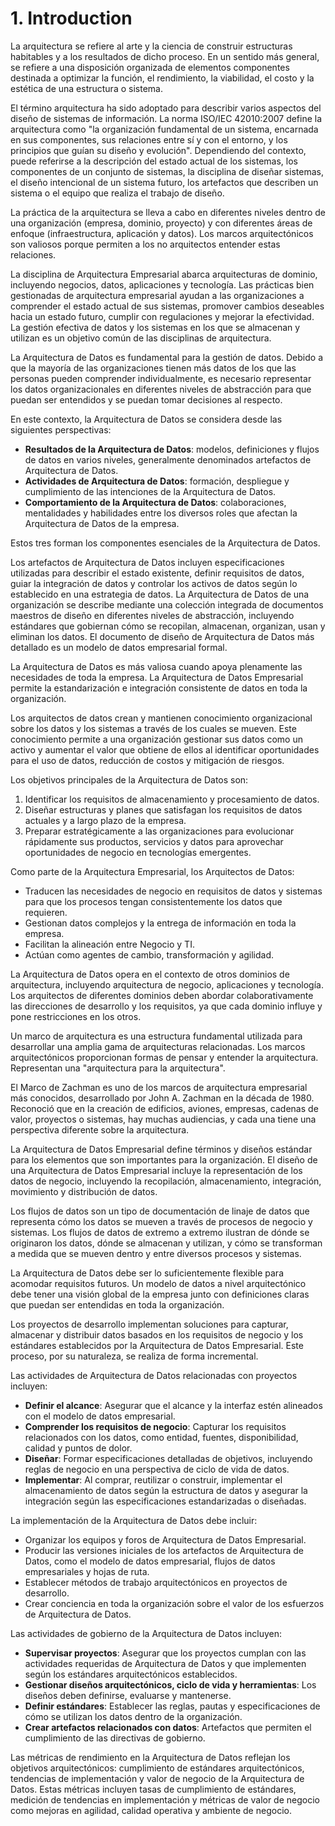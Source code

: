 
# 1. Introduction



La arquitectura se refiere al arte y la ciencia de construir estructuras habitables y a los resultados de dicho proceso. En un sentido más general, se refiere a una disposición organizada de elementos componentes destinada a optimizar la función, el rendimiento, la viabilidad, el costo y la estética de una estructura o sistema.

El término arquitectura ha sido adoptado para describir varios aspectos del diseño de sistemas de información. La norma ISO/IEC 42010:2007 define la arquitectura como "la organización fundamental de un sistema, encarnada en sus componentes, sus relaciones entre sí y con el entorno, y los principios que guían su diseño y evolución". Dependiendo del contexto, puede referirse a la descripción del estado actual de los sistemas, los componentes de un conjunto de sistemas, la disciplina de diseñar sistemas, el diseño intencional de un sistema futuro, los artefactos que describen un sistema o el equipo que realiza el trabajo de diseño.

La práctica de la arquitectura se lleva a cabo en diferentes niveles dentro de una organización (empresa, dominio, proyecto) y con diferentes áreas de enfoque (infraestructura, aplicación y datos). Los marcos arquitectónicos son valiosos porque permiten a los no arquitectos entender estas relaciones.

La disciplina de Arquitectura Empresarial abarca arquitecturas de dominio, incluyendo negocios, datos, aplicaciones y tecnología. Las prácticas bien gestionadas de arquitectura empresarial ayudan a las organizaciones a comprender el estado actual de sus sistemas, promover cambios deseables hacia un estado futuro, cumplir con regulaciones y mejorar la efectividad. La gestión efectiva de datos y los sistemas en los que se almacenan y utilizan es un objetivo común de las disciplinas de arquitectura.

La Arquitectura de Datos es fundamental para la gestión de datos. Debido a que la mayoría de las organizaciones tienen más datos de los que las personas pueden comprender individualmente, es necesario representar los datos organizacionales en diferentes niveles de abstracción para que puedan ser entendidos y se puedan tomar decisiones al respecto.

En este contexto, la Arquitectura de Datos se considera desde las siguientes perspectivas:

- **Resultados de la Arquitectura de Datos**: modelos, definiciones y flujos de datos en varios niveles, generalmente denominados artefactos de Arquitectura de Datos.
- **Actividades de Arquitectura de Datos**: formación, despliegue y cumplimiento de las intenciones de la Arquitectura de Datos.
- **Comportamiento de la Arquitectura de Datos**: colaboraciones, mentalidades y habilidades entre los diversos roles que afectan la Arquitectura de Datos de la empresa.

Estos tres forman los componentes esenciales de la Arquitectura de Datos.

Los artefactos de Arquitectura de Datos incluyen especificaciones utilizadas para describir el estado existente, definir requisitos de datos, guiar la integración de datos y controlar los activos de datos según lo establecido en una estrategia de datos. La Arquitectura de Datos de una organización se describe mediante una colección integrada de documentos maestros de diseño en diferentes niveles de abstracción, incluyendo estándares que gobiernan cómo se recopilan, almacenan, organizan, usan y eliminan los datos. El documento de diseño de Arquitectura de Datos más detallado es un modelo de datos empresarial formal.

La Arquitectura de Datos es más valiosa cuando apoya plenamente las necesidades de toda la empresa. La Arquitectura de Datos Empresarial permite la estandarización e integración consistente de datos en toda la organización.

Los arquitectos de datos crean y mantienen conocimiento organizacional sobre los datos y los sistemas a través de los cuales se mueven. Este conocimiento permite a una organización gestionar sus datos como un activo y aumentar el valor que obtiene de ellos al identificar oportunidades para el uso de datos, reducción de costos y mitigación de riesgos.

Los objetivos principales de la Arquitectura de Datos son:

1. Identificar los requisitos de almacenamiento y procesamiento de datos.
2. Diseñar estructuras y planes que satisfagan los requisitos de datos actuales y a largo plazo de la empresa.
3. Preparar estratégicamente a las organizaciones para evolucionar rápidamente sus productos, servicios y datos para aprovechar oportunidades de negocio en tecnologías emergentes.

Como parte de la Arquitectura Empresarial, los Arquitectos de Datos:

- Traducen las necesidades de negocio en requisitos de datos y sistemas para que los procesos tengan consistentemente los datos que requieren.
- Gestionan datos complejos y la entrega de información en toda la empresa.
- Facilitan la alineación entre Negocio y TI.
- Actúan como agentes de cambio, transformación y agilidad.

La Arquitectura de Datos opera en el contexto de otros dominios de arquitectura, incluyendo arquitectura de negocio, aplicaciones y tecnología. Los arquitectos de diferentes dominios deben abordar colaborativamente las direcciones de desarrollo y los requisitos, ya que cada dominio influye y pone restricciones en los otros.

Un marco de arquitectura es una estructura fundamental utilizada para desarrollar una amplia gama de arquitecturas relacionadas. Los marcos arquitectónicos proporcionan formas de pensar y entender la arquitectura. Representan una "arquitectura para la arquitectura".

El Marco de Zachman es uno de los marcos de arquitectura empresarial más conocidos, desarrollado por John A. Zachman en la década de 1980. Reconoció que en la creación de edificios, aviones, empresas, cadenas de valor, proyectos o sistemas, hay muchas audiencias, y cada una tiene una perspectiva diferente sobre la arquitectura.

La Arquitectura de Datos Empresarial define términos y diseños estándar para los elementos que son importantes para la organización. El diseño de una Arquitectura de Datos Empresarial incluye la representación de los datos de negocio, incluyendo la recopilación, almacenamiento, integración, movimiento y distribución de datos.

Los flujos de datos son un tipo de documentación de linaje de datos que representa cómo los datos se mueven a través de procesos de negocio y sistemas. Los flujos de datos de extremo a extremo ilustran de dónde se originaron los datos, dónde se almacenan y utilizan, y cómo se transforman a medida que se mueven dentro y entre diversos procesos y sistemas.

La Arquitectura de Datos debe ser lo suficientemente flexible para acomodar requisitos futuros. Un modelo de datos a nivel arquitectónico debe tener una visión global de la empresa junto con definiciones claras que puedan ser entendidas en toda la organización.

Los proyectos de desarrollo implementan soluciones para capturar, almacenar y distribuir datos basados en los requisitos de negocio y los estándares establecidos por la Arquitectura de Datos Empresarial. Este proceso, por su naturaleza, se realiza de forma incremental.

Las actividades de Arquitectura de Datos relacionadas con proyectos incluyen:

- **Definir el alcance**: Asegurar que el alcance y la interfaz estén alineados con el modelo de datos empresarial.
- **Comprender los requisitos de negocio**: Capturar los requisitos relacionados con los datos, como entidad, fuentes, disponibilidad, calidad y puntos de dolor.
- **Diseñar**: Formar especificaciones detalladas de objetivos, incluyendo reglas de negocio en una perspectiva de ciclo de vida de datos.
- **Implementar**: Al comprar, reutilizar o construir, implementar el almacenamiento de datos según la estructura de datos y asegurar la integración según las especificaciones estandarizadas o diseñadas.

La implementación de la Arquitectura de Datos debe incluir:

- Organizar los equipos y foros de Arquitectura de Datos Empresarial.
- Producir las versiones iniciales de los artefactos de Arquitectura de Datos, como el modelo de datos empresarial, flujos de datos empresariales y hojas de ruta.
- Establecer métodos de trabajo arquitectónicos en proyectos de desarrollo.
- Crear conciencia en toda la organización sobre el valor de los esfuerzos de Arquitectura de Datos.

Las actividades de gobierno de la Arquitectura de Datos incluyen:

- **Supervisar proyectos**: Asegurar que los proyectos cumplan con las actividades requeridas de Arquitectura de Datos y que implementen según los estándares arquitectónicos establecidos.
- **Gestionar diseños arquitectónicos, ciclo de vida y herramientas**: Los diseños deben definirse, evaluarse y mantenerse.
- **Definir estándares**: Establecer las reglas, pautas y especificaciones de cómo se utilizan los datos dentro de la organización.
- **Crear artefactos relacionados con datos**: Artefactos que permiten el cumplimiento de las directivas de gobierno.

Las métricas de rendimiento en la Arquitectura de Datos reflejan los objetivos arquitectónicos: cumplimiento de estándares arquitectónicos, tendencias de implementación y valor de negocio de la Arquitectura de Datos. Estas métricas incluyen tasas de cumplimiento de estándares, medición de tendencias en implementación y métricas de valor de negocio como mejoras en agilidad, calidad operativa y ambiente de negocio.

